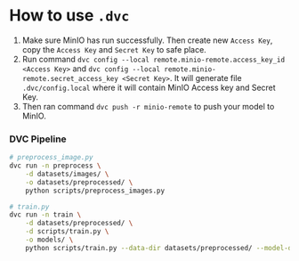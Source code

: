 # How to use `.dvc`

1. Make sure MinIO has run successfully. Then create new `Access Key`, copy the `Access Key` and `Secret Key` to safe place.
2. Run command `dvc config --local remote.minio-remote.access_key_id <Access Key>` and `dvc config --local remote.minio-remote.secret_access_key <Secret Key>`. It will generate file `.dvc/config.local` where it will contain MinIO Access key and Secret Key.
3. Then ran command `dvc push -r minio-remote` to push your model to MinIO.

### DVC Pipeline

```bash
# preprocess_image.py
dvc run -n preprocess \
    -d datasets/images/ \
    -o datasets/preprocessed/ \
    python scripts/preprocess_images.py
```

```bash
# train.py
dvc run -n train \
    -d datasets/preprocessed/ \
    -d scripts/train.py \
    -o models/ \
    python scripts/train.py --data-dir datasets/preprocessed/ --model-dir models/
```


